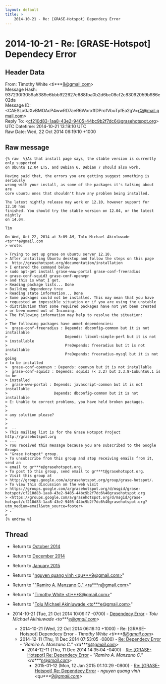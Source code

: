 ```yaml
---
layout: default
title: >
    2014-10-21 - Re: [GRASE-Hotspot] Dependecy Error
---
```


# 2014-10-21 - Re: [GRASE-Hotspot] Dependecy Error

## Header Data

From: Timothy White \<ti***8@gmail.com\><br>
Message Hash: 937230f3059a5389e6bbb922627e688fba0b2d6bc08cf2c83092059b986e02da<br>
Message ID: \<CAESLx0JXvBMOAcP4wwRD7aeR6WxrxffDProfVbuTpfEa2gV=rQ@mail.gmail.com\><br>
Reply To: \<cf210d83-1aa8-43e2-9405-44bc9b2f7dc6@grasehotspot.org\><br>
UTC Datetime: 2014-10-21 13:19:10 UTC<br>
Raw Date: Wed, 22 Oct 2014 06:19:10 +1000<br>

## Raw message

```
{% raw  %}As that install page says, the stable version is currently only supported
on Ubuntu 12.04 LTS, and Debian 6. Debian 7 should also work.

Having said that, the errors you are getting suggest something is seriously
wrong with your install, as some of the packages it's talking about are
core ubuntu ones that shouldn't have any problem being installed.

The latest nightly release may work on 12.10, however support for 12.10 has
finished. You should try the stable version on 12.04, or the latest nightly
on 14.04.

Tim

On Wed, Oct 22, 2014 at 3:09 AM, Tolu Michael Akinluwade <to***e@gmail.com
> wrote:

> Trying to set up grase on ubuntu server 12.10.
> After installing Ubuntu desktop and follow the steps on this page
>  http://grasehotspot.org/documentation/installation
> I entered the command below
> sudo apt-get install grase-www-portal grase-conf-freeradius
> grase-conf-squid3 grase-conf-openvpn
> and this is what I get.
> Reading package lists... Done
> Building dependency tree
> Reading state information... Done
> Some packages could not be installed. This may mean that you have
> requested an impossible situation or if you are using the unstable
> distribution that some required packages have not yet been created
> or been moved out of Incoming.
> The following information may help to resolve the situation:
>
> The following packages have unmet dependencies:
>  grase-conf-freeradius : Depends: dbconfig-common but it is not installable
>                          Depends: libxml-simple-perl but it is not
> installable
>                          PreDepends: freeradius but it is not installable
>                          PreDepends: freeradius-mysql but it is not going
> to be installed
>  grase-conf-openvpn : Depends: openvpn but it is not installable
>  grase-conf-squid3 : Depends: squid3 (< 3.2) but 3.3.8-1ubuntu6.1 is to be
> installed
>  grase-www-portal : Depends: javascript-common but it is not installable
>                     Depends: dbconfig-common but it is not installable
> E: Unable to correct problems, you have held broken packages.
>
>
> any solution please?
>
>
>  --
> This mailing list is for the Grase Hotspot Project http://grasehotspot.org
> ---
> You received this message because you are subscribed to the Google Groups
> "Grase Hotspot" group.
> To unsubscribe from this group and stop receiving emails from it, send an
> email to gr***e@grasehotspot.org.
> To post to this group, send email to gr***t@grasehotspot.org.
> Visit this group at
> http://groups.google.com/a/grasehotspot.org/group/grase-hotspot/.
> To view this discussion on the web visit
> https://groups.google.com/a/grasehotspot.org/d/msgid/grase-hotspot/cf210d83-1aa8-43e2-9405-44bc9b2f7dc6%40grasehotspot.org
> <https://groups.google.com/a/grasehotspot.org/d/msgid/grase-hotspot/cf210d83-1aa8-43e2-9405-44bc9b2f7dc6%40grasehotspot.org?utm_medium=email&utm_source=footer>
> .
>
{% endraw %}
```

## Thread

+ Return to [October 2014](/archive/2014/10)
+ Return to [December 2014](/archive/2014/12)
+ Return to [January 2015](/archive/2015/01)

+ Return to "[nguyen quang vinh <qu***9<span>@</span>gmail.com>](/authors/qu___9_at_gmail_com)"
+ Return to "["Ramiro A. Manzano C." <ra***n<span>@</span>gmail.com>](/authors/ra___n_at_gmail_com)"
+ Return to "[Timothy White <ti***8<span>@</span>gmail.com>](/authors/ti___8_at_gmail_com)"
+ Return to "[Tolu Michael Akinluwade <to***e<span>@</span>gmail.com>](/authors/to___e_at_gmail_com)"

+ 2014-10-21 (Tue, 21 Oct 2014 10:09:17 -0700) - [Dependecy Error](/archive/2014/10/597f04650be7eba47f09da3e07383fa466d41cd80f02e88ceaee813758da0378) - _Tolu Michael Akinluwade \<to***e@gmail.com\>_
  + 2014-10-21 (Wed, 22 Oct 2014 06:19:10 +1000) - Re: [GRASE-Hotspot] Dependecy Error - _Timothy White \<ti***8@gmail.com\>_
  + 2014-12-11 (Thu, 11 Dec 2014 07:53:05 -0800) - [Re: Dependecy Error](/archive/2014/12/ce19146ba879f445beba977793280a75b32eacc782daa68b56d829d9f90abb88) - _"Ramiro A. Manzano C." \<ra***n@gmail.com\>_
    + 2014-12-11 (Thu, 11 Dec 2014 14:35:04 -0400) - [Re: [GRASE-Hotspot] Re: Dependecy Error](/archive/2014/12/fd35d742e5c7ce1bbeb426b1a59b1e4ac3563d38d109e50723e3c1327980a739) - _"Ramiro A. Manzano C." \<ra***n@gmail.com\>_
      + 2015-01-12 (Mon, 12 Jan 2015 01:10:29 -0800) - [Re: [GRASE-Hotspot] Re: Dependecy Error](/archive/2015/01/159678aa6764da5d68f5ee96776a2d165854b3dd305e91cd56e0ab8b3b2c76c6) - _nguyen quang vinh \<qu***9@gmail.com\>_

